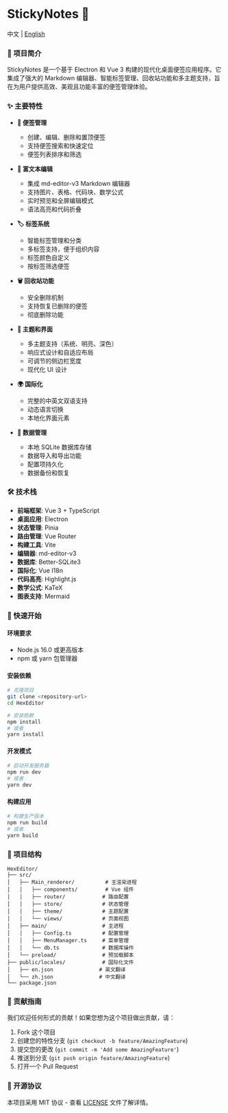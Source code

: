 # StickyNotes 📝

中文 | [English](README.md)

### 📖 项目简介

StickyNotes 是一个基于 Electron 和 Vue 3 构建的现代化桌面便签应用程序。它集成了强大的 Markdown 编辑器、智能标签管理、回收站功能和多主题支持，旨在为用户提供高效、美观且功能丰富的便签管理体验。

### ✨ 主要特性

- **📝 便签管理**
  - 创建、编辑、删除和置顶便签
  - 支持便签搜索和快速定位
  - 便签列表排序和筛选

- **🎨 富文本编辑**
  - 集成 md-editor-v3 Markdown 编辑器
  - 支持图片、表格、代码块、数学公式
  - 实时预览和全屏编辑模式
  - 语法高亮和代码折叠

- **🏷️ 标签系统**
  - 智能标签管理和分类
  - 多标签支持，便于组织内容
  - 标签颜色自定义
  - 按标签筛选便签

- **🗑️ 回收站功能**
  - 安全删除机制
  - 支持恢复已删除的便签
  - 彻底删除功能

- **🎨 主题和界面**
  - 多主题支持（系统、明亮、深色）
  - 响应式设计和自适应布局
  - 可调节的侧边栏宽度
  - 现代化 UI 设计

- **🌍 国际化**
  - 完整的中英文双语支持
  - 动态语言切换
  - 本地化界面元素

- **💾 数据管理**
  - 本地 SQLite 数据库存储
  - 数据导入和导出功能
  - 配置项持久化
  - 数据备份和恢复

### 🛠️ 技术栈

- **前端框架**: Vue 3 + TypeScript
- **桌面应用**: Electron
- **状态管理**: Pinia
- **路由管理**: Vue Router
- **构建工具**: Vite
- **编辑器**: md-editor-v3
- **数据库**: Better-SQLite3
- **国际化**: Vue I18n
- **代码高亮**: Highlight.js
- **数学公式**: KaTeX
- **图表支持**: Mermaid

### 🚀 快速开始

#### 环境要求

- Node.js 16.0 或更高版本
- npm 或 yarn 包管理器

#### 安装依赖

```bash
# 克隆项目
git clone <repository-url>
cd HexEditor

# 安装依赖
npm install
# 或者
yarn install
```

#### 开发模式

```bash
# 启动开发服务器
npm run dev
# 或者
yarn dev
```

#### 构建应用

```bash
# 构建生产版本
npm run build
# 或者
yarn build
```

### 📁 项目结构

```
HexEditor/
├── src/
│   ├── Main_renderer/          # 主渲染进程
│   │   ├── components/         # Vue 组件
│   │   ├── router/            # 路由配置
│   │   ├── store/             # 状态管理
│   │   ├── theme/             # 主题配置
│   │   └── views/             # 页面视图
│   ├── main/                  # 主进程
│   │   ├── Config.ts          # 配置管理
│   │   ├── MenuManager.ts     # 菜单管理
│   │   └── db.ts              # 数据库操作
│   └── preload/               # 预加载脚本
├── public/locales/            # 国际化文件
│   ├── en.json               # 英文翻译
│   └── zh.json               # 中文翻译
└── package.json
```

### 🤝 贡献指南

我们欢迎任何形式的贡献！如果您想为这个项目做出贡献，请：

1. Fork 这个项目
2. 创建您的特性分支 (`git checkout -b feature/AmazingFeature`)
3. 提交您的更改 (`git commit -m 'Add some AmazingFeature'`)
4. 推送到分支 (`git push origin feature/AmazingFeature`)
5. 打开一个 Pull Request

### 📄 开源协议

本项目采用 MIT 协议 - 查看 [LICENSE](LICENSE) 文件了解详情。